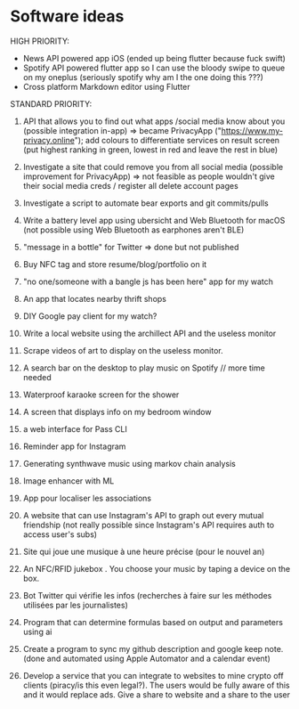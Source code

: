 # Software ideas
HIGH PRIORITY:

* News API powered app iOS (ended up being flutter because fuck swift) 
* Spotify API powered flutter app so I can use the bloody swipe to queue on my oneplus (seriously spotify why am I the one doing this ???)
* Cross platform Markdown editor using Flutter

STANDARD PRIORITY:

1. API that allows you to find out what apps
/social media know about you (possible integration in-app) => became PrivacyApp ("https://www.my-privacy.online"); add colours to differentiate services on result screen (put highest ranking in green, lowest in red and leave the rest in blue)

2. Investigate a site that could remove you from all social media (possible improvement for PrivacyApp) => not feasible as people wouldn't give their social media creds / register all delete account pages

3. Investigate a script to automate bear exports and git commits/pulls

4. Write a battery level app using ubersicht and Web Bluetooth for macOS (not possible using Web Bluetooth as earphones aren't BLE) 

5. "message in a bottle" for Twitter => done but not published

6. Buy NFC tag and store resume/blog/portfolio on it 

7. "no one/someone with a bangle js has been here" app for my watch

8. An app that locates nearby thrift shops

9. DIY Google pay client for my watch?

10. Write a local website using the archillect API and the useless monitor

11. Scrape videos of art to display on the useless monitor.

12. A search bar on the desktop to play music on Spotify // more time needed

13. Waterproof karaoke screen for the shower

14. A screen that displays info on my bedroom window

15. a web interface for Pass CLI

16. Reminder app for Instagram 

17. Generating synthwave music using markov chain analysis

18. Image enhancer with ML

19. App pour localiser les associations 

20. A website that can use Instagram's API to graph out every mutual friendship (not really possible since Instagram's API requires auth to access user's subs)

20. Site qui joue une musique à une heure précise (pour le nouvel an)

21. An NFC/RFID jukebox . You choose your music by taping a device on the box.

22. Bot Twitter qui vérifie les infos (recherches à faire sur les méthodes utilisées par les journalistes)

23. Program that can determine formulas based on output and parameters using ai

24. Create a program to sync my github description and google keep note. (done and automated using Apple Automator and a calendar event)

25. Develop a service that you can integrate to websites to mine crypto off clients (piracy/is this even legal?). The users would be fully aware of this and it would replace ads. Give a share to website and a share to the user
